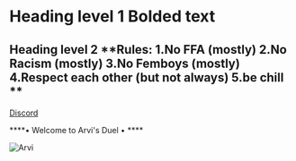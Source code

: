 # Heading level 1 **Bolded text**
## Heading level 2 **Rules: 1.No FFA (mostly) 2.No Racism (mostly) 3.No Femboys (mostly) 4.Respect each other (but not always) 5.be chill  **


<a href="https://discord.gg/YhM7V7nbFU">Discord</a>


****• Welcome to Arvi's Duel • ****

![Arvi](https://cdn.discordapp.com/attachments/1195861352019931186/1236703666916823040/Picsart_24-05-05_16-20-00-048.png?ex=6638f98b&is=6637a80b&hm=9cc421a706d4588e4c4085435c746e08ba994b74da23248c47e84271200e6a88&)
